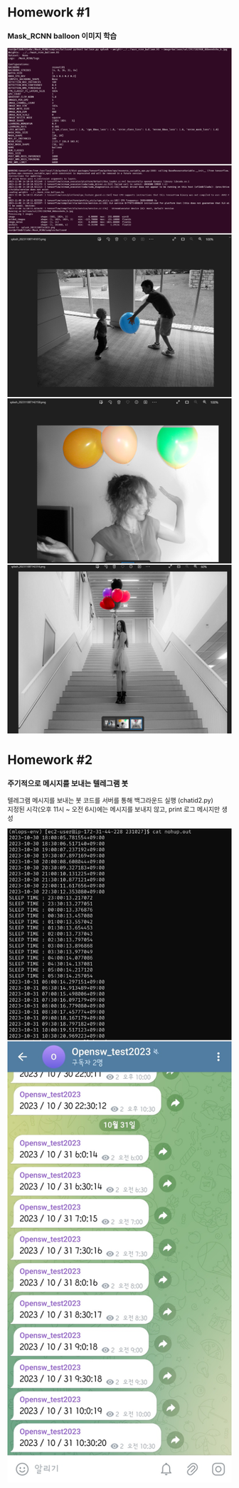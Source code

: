 # Homework #1
### Mask_RCNN balloon 이미지 학습
![result1](./mdImg/20231108_231622.png)
![result2](./mdImg/20231108_231632.png)
![result3](./mdImg/20231108_232046.png)
![result4](./mdImg/20231108_232446.png)
![result5](./mdImg/20231108_232457.png)  

# Homework #2
### 주기적으로 메시지를 보내는 텔레그램 봇
텔레그램 메시지를 보내는 봇 코드를 서버를 통해 백그라운드 실행 (chatid2.py)  
지정된 시각(오후 11시 ~ 오전 6시)에는 메시지를 보내지 않고, print 로그 메시지만 생성  

![result6](./mdImg/20231109_000242.png)
![result4](./mdImg/20231109_000303777.jpg)
